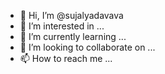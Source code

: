 - 👋 Hi, I’m @sujalyadavava
- 👀 I’m interested in ...
- 🌱 I’m currently learning ...
- 💞️ I’m looking to collaborate on ...
- 📫 How to reach me ...

<!---
sujalyadavava/sujalyadavava is a ✨ special ✨ repository because its `README.md` (this file) appears on your GitHub profile.
You can click the Preview link to take a look at your changes.
--->
